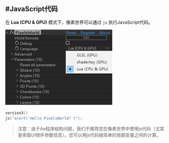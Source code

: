 #JavaScript代码
---
在 **Lua (CPU & GPU)** 模式下，像素世界可以通过 ```js``` 执行JavaScript代码。


![LuaMode](LuaMode.png)


```lua:executeJS.lua
version3()
js("alert('Hello PixelsWorld!')");
```
> 注意：由于Ae程序结构问题，我们不推荐您在像素世界中使用js代码（尤其是索取UI控件参数信息）。您可以用js代码做简单的局部变量之间的计算。